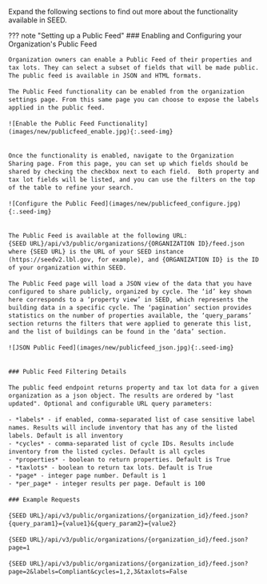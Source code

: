 Expand the following sections to find out more about the functionality available in SEED.

??? note "Setting up a Public Feed"
	### Enabling and Configuring your Organization's Public Feed

	Organization owners can enable a Public Feed of their properties and tax lots. They can select a subset of fields that will be made public. The public feed is available in JSON and HTML formats.

	The Public Feed functionality can be enabled from the organization settings page. From this same page you can choose to expose the labels applied in the public feed.

	![Enable the Public Feed Functionality](images/new/publicfeed_enable.jpg){:.seed-img}


	Once the functionality is enabled, navigate to the Organization Sharing page. From this page, you can set up which fields should be shared by checking the checkbox next to each field.  Both property and tax lot fields will be listed, and you can use the filters on the top of the table to refine your search.

	![Configure the Public Feed](images/new/publicfeed_configure.jpg){:.seed-img}


	The Public Feed is available at the following URL:
	{SEED URL}/api/v3/public/organizations/{ORGANIZATION ID}/feed.json
	where {SEED URL} is the URL of your SEED instance (https://seedv2.lbl.gov, for example), and {ORGANIZATION ID} is the ID of your organization within SEED.  

	The Public Feed page will load a JSON view of the data that you have configured to share publicly, organized by cycle. The ‘id’ key shown here corresponds to a ‘property view’ in SEED, which represents the building data in a specific cycle. The ‘pagination’ section provides statistics on the number of properties available, the ‘query_params’ section returns the filters that were applied to generate this list, and the list of buildings can be found in the ‘data’ section.

	![JSON Public Feed](images/new/publicfeed_json.jpg){:.seed-img}


	### Public Feed Filtering Details

	The public feed endpoint returns property and tax lot data for a given organization as a json object. The results are ordered by "last updated". Optional and configurable URL query parameters:

	- *labels* - if enabled, comma-separated list of case sensitive label names. Results will include inventory that has any of the listed labels. Default is all inventory
	- *cycles* - comma-separated list of cycle IDs. Results include inventory from the listed cycles. Default is all cycles
	- *properties* - boolean to return properties. Default is True
	- *taxlots* - boolean to return tax lots. Default is True
	- *page* - integer page number. Default is 1
	- *per_page* - integer results per page. Default is 100
  
  	### Example Requests

	{SEED URL}/api/v3/public/organizations/{organization_id}/feed.json?{query_param1}={value1}&{query_param2}={value2}

	{SEED URL}/api/v3/public/organizations/{organization_id}/feed.json?page=1 

	{SEED URL}/api/v3/public/organizations/{organization_id}/feed.json?page=2&labels=Compliant&cycles=1,2,3&taxlots=False 
